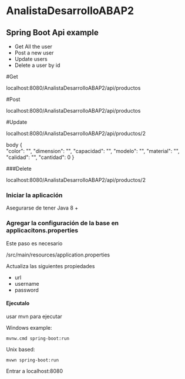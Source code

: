 # AnalistaDesarrolloABAP2
## Spring Boot Api example


* Get All the user
* Post a new user
* Update users
* Delete a user by id 

#Get

localhost:8080/AnalistaDesarrolloABAP2/api/productos

#Post

localhost:8080/AnalistaDesarrolloABAP2/api/productos

#Update

localhost:8080/AnalistaDesarrolloABAP2/api/productos/2

body 
    {     
        "color": "",
        "dimension": "",
        "capacidad": "",
        "modelo": "",
        "material": "",
        "calidad": "",
        "cantidad": 0
    }

###Delete

localhost:8080/AnalistaDesarrolloABAP2/api/productos/2



### Iniciar la aplicación 
Asegurarse de tener
Java 8 + 

### Agregar la configuración de la base en applicacitons.properties 
Este paso es necesario

/src/main/resources/application.properties

Actualiza las siguientes propiedades 

* url 
* username 
* password

#### Ejecutalo
usar mvn para ejecutar

Windows example:

    mvnw.cmd spring-boot:run

Unix based:

    mvwn spring-boot:run 

Entrar a localhost:8080





